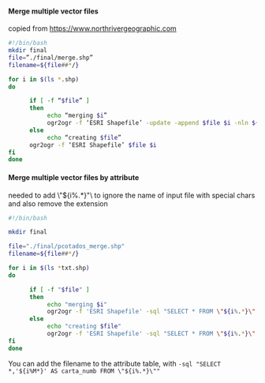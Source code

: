 #### Merge multiple vector files
copied from [https://www.northrivergeographic.com ](https://www.northrivergeographic.com/ogr2ogr-merge-shapefiles)
```bash
#!/bin/bash
mkdir final
file=”./final/merge.shp”
filename=${file##*/}

for i in $(ls *.shp)
do

      if [ -f “$file” ]
      then
           echo “merging $i”
           ogr2ogr -f ‘ESRI Shapefile’ -update -append $file $i -nln ${filename%.*}
      else
           echo “creating $file”
      ogr2ogr -f ‘ESRI Shapefile’ $file $i
fi
done
```

#### Merge multiple vector files by attribute

needed to add \\"${i%.*}\"\ to ignore the name of input file with special chars and also remove the extension   

```bash
#!/bin/bash

mkdir final

file="./final/pcotados_merge.shp"
filename=${file##*/}

for i in $(ls *txt.shp)
do

      if [ -f "$file" ]
      then
           echo "merging $i" 
           ogr2ogr -f 'ESRI Shapefile' -sql "SELECT * FROM \"${i%.*}\" WHERE xisCod=3010201" -update -append $file $i -nln ${filename%.*}
      else
           echo "creating $file"
           ogr2ogr -f 'ESRI Shapefile' -sql "SELECT * FROM \"${i%.*}\" WHERE xisCod=3010201" $file $i
fi
done
```

You can add the filename to the attribute table, with `-sql "SELECT *,'${i%M*}' AS carta_numb FROM \"${i%.*}\""` 
